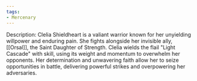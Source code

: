 ```yaml
---
tags:
- Mercenary
---
```


Description: Clelia Shieldheart is a valiant warrior known for her unyielding willpower and enduring pain. She fights alongside her invisible ally, [[Orsal]], the Saint Daughter of Strength. Clelia wields the flail "Light Cascade" with skill, using its weight and momentum to overwhelm her opponents. Her determination and unwavering faith allow her to seize opportunities in battle, delivering powerful strikes and overpowering her adversaries.